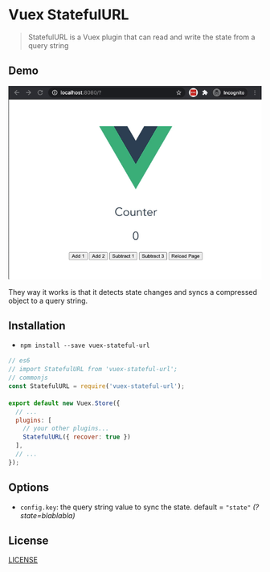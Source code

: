 # Vuex StatefulURL

> StatefulURL is a Vuex plugin that can read and write the state from a query string

## Demo

![demo.gif](demo.gif)

They way it works is that it detects state changes and syncs a compressed object to a query string.

## Installation

* `npm install --save vuex-stateful-url`

```js
// es6
// import StatefulURL from 'vuex-stateful-url';
// commonjs
const StatefulURL = require('vuex-stateful-url');

export default new Vuex.Store({
  // ...
  plugins: [
    // your other plugins...
    StatefulURL({ recover: true })
  ],
  // ...
});
```

## Options

* `config.key`: the query string value to sync the state. default = `"state"` *(?state=blablabla)*

## License

[LICENSE](LICENSE)
